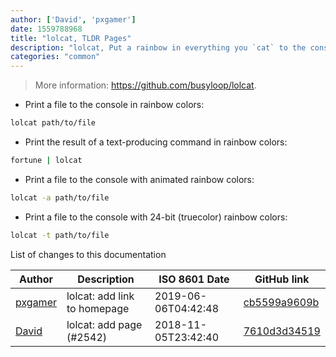 ```yaml
---
author: ['David', 'pxgamer']
date: 1559788968
title: "lolcat, TLDR Pages"
description: "lolcat, Put a rainbow in everything you `cat` to the console."
categories: "common"
---
```

> More information: <https://github.com/busyloop/lolcat>.

- Print a file to the console in rainbow colors:

```bash
lolcat path/to/file
```

- Print the result of a text-producing command in rainbow colors:

```bash
fortune | lolcat
```

- Print a file to the console with animated rainbow colors:

```bash
lolcat -a path/to/file
```

- Print a file to the console with 24-bit (truecolor) rainbow colors:

```bash
lolcat -t path/to/file
```
List of changes to this documentation


Author | Description | ISO 8601 Date | GitHub link
------|-----|-----|-----
[pxgamer](mailto:owzie123@gmail.com) | lolcat: add link to homepage | 2019-06-06T04:42:48 | [cb5599a9609b](https://github.com/tldr-pages/tldr/commit/cb5599a9609b82958a9c8a5b146be5ffa8725302)
[David](mailto:david.bialik@gmail.com) | lolcat: add page (#2542) | 2018-11-05T23:42:40 | [7610d3d34519](https://github.com/tldr-pages/tldr/commit/7610d3d3451946c30710b1966eb43976d8504a33)

